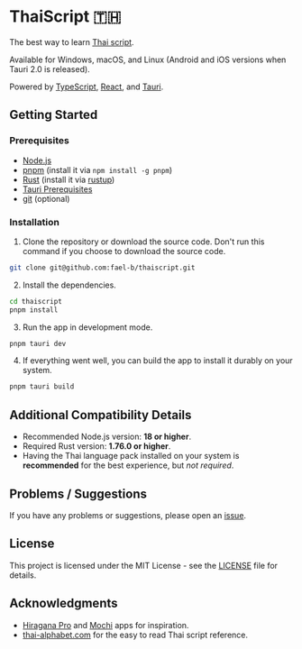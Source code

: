 # ThaiScript 🇹🇭

The best way to learn [Thai script](https://en.wikipedia.org/wiki/Thai_script).

Available for Windows, macOS, and Linux (Android and iOS versions when Tauri 2.0 is released).

Powered by [TypeScript](https://www.typescriptlang.org/), [React](https://react.dev/), and [Tauri](https://tauri.app/).

## Getting Started

### Prerequisites

- [Node.js](https://nodejs.org/en/)
- [pnpm](https://pnpm.io/) (install it via `npm install -g pnpm`)
- [Rust](https://www.rust-lang.org/) (install it via [rustup](https://rustup.rs/))
- [Tauri Prerequisites](https://tauri.app/v1/guides/getting-started/prerequisites)
- [git](https://git-scm.com/) (optional)

### Installation

1. Clone the repository or download the source code. Don't run this command if you choose to download the source code.

```sh
git clone git@github.com:fael-b/thaiscript.git
```

2. Install the dependencies.

```sh
cd thaiscript
pnpm install
```

3. Run the app in development mode.

```sh
pnpm tauri dev
```

4. If everything went well, you can build the app to install it durably on your system.

```sh
pnpm tauri build
```

## Additional Compatibility Details

- Recommended Node.js version: **18 or higher**.
- Required Rust version: **1.76.0 or higher**.
- Having the Thai language pack installed on your system is **recommended** for the best experience, but _not required_.

## Problems / Suggestions

If you have any problems or suggestions, please open an [issue](https://github.com/fael-b/thaiscript/issues).

## License

This project is licensed under the MIT License - see the [LICENSE](LICENSE) file for details.

## Acknowledgments

- [Hiragana Pro](https://play.google.com/store/apps/details?id=com.myapps.hiragana) and [Mochi](https://mochi.cards/) apps for inspiration.
- [thai-alphabet.com](https://thai-alphabet.com/) for the easy to read Thai script reference.
